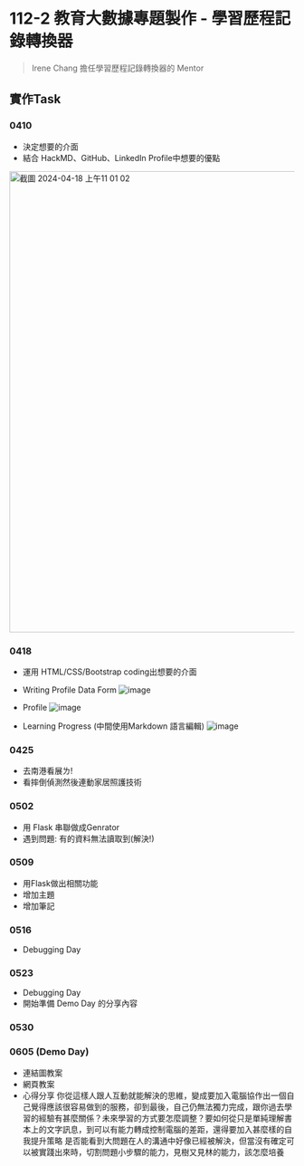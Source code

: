 # 112-2 教育大數據專題製作 - 學習歷程記錄轉換器
> Irene Chang
> 擔任學習歷程記錄轉換器的 Mentor
## 實作Task
### 0410
- 決定想要的介面
- 結合 HackMD、GitHub、LinkedIn Profile中想要的優點
<img width="815" alt="截圖 2024-04-18 上午11 01 02" src="https://github.com/41071119H-Irene/eduproject-2/assets/112916890/2c80b19b-8ee5-4c15-b0ca-c9d40c81d340">

### 0418
- 運用 HTML/CSS/Bootstrap coding出想要的介面
- Writing Profile Data Form
![image](https://github.com/41071119H-Irene/eduproject-2/assets/112916890/7c43b5d8-4f00-4f4a-814e-f8cbaf269393)
- Profile
![image](https://github.com/41071119H-Irene/eduproject-2/assets/112916890/693734dd-15d2-4aba-909d-0bfec111a770)

- Learning Progress (中間使用Markdown 語言編輯)
![image](https://github.com/41071119H-Irene/eduproject-2/assets/112916890/59f4d569-af60-4b76-989a-952c966db58b)

### 0425
- 去南港看展ㄌ!
- 看摔倒偵測然後連動家居照護技術

### 0502 
- 用 Flask 串聯做成Genrator
- 遇到問題: 有的資料無法讀取到(解決!)
### 0509
- 用Flask做出相關功能
- 增加主題
- 增加筆記

### 0516 
- Debugging Day
### 0523
- Debugging Day
- 開始準備 Demo Day 的分享內容
### 0530
### 0605 (Demo Day)
- 連結圖教案
- 網頁教案
- 心得分享
你從這樣人跟人互動就能解決的思維，變成要加入電腦協作出一個自己覺得應該很容易做到的服務，卻到最後，自己仍無法獨力完成，跟你過去學習的經驗有甚麼關係？未來學習的方式要怎麼調整？要如何從只是單純理解書本上的文字訊息，到可以有能力轉成控制電腦的差距，還得要加入甚麼樣的自我提升策略
是否能看到大問題在人的溝通中好像已經被解決，但當沒有確定可以被實踐出來時，切割問題小步驟的能力，見樹又見林的能力，該怎麼培養


